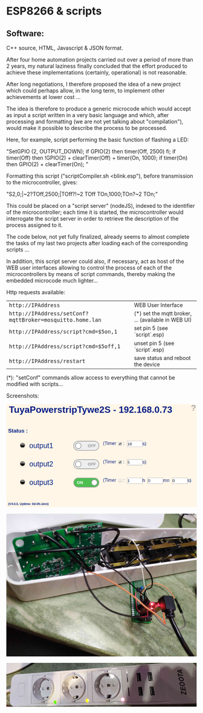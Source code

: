 ESP8266 & scripts
=================

Software:
---------

C++ source, HTML, Javascript & JSON format.

After four home automation projects carried out over a period of more than 2 years, my natural laziness finally concluded that the effort produced to achieve these implementations (certainly, operational) is not reasonable.

After long negotiations, I therefore proposed the idea of a new project which could perhaps allow, in the long term, to implement other achievements at lower cost ...

The idea is therefore to produce a generic microcode which would accept as input a script written in a very basic language and which, after processing and formatting (we are not yet talking about "compilation"), would make it possible to describe the process to be processed.

Here, for example, script performing the basic function of flashing a LED:

"SetGPIO (2, OUTPUT_DOWN); if GPIO(2) then timer(Off, 2500) fi; if timer(Off) then !GPIO(2) + clearTimer(Off) + timer(On, 1000); if timer(On) then GPIO(2) + clearTimer(On); "

Formatting this script ("scriptCompiler.sh <blink.esp"), before transmission to the microcontroller, gives:

"S2,0;|~2?TOff,2500;|TOff?!~2 TOff TOn,1000;TOn?~2 TOn;"

This could be placed on a "script server" (nodeJS), indexed to the identifier of the microcontroller; each time it is started, the microcontroller would interrogate the script server in order to retrieve the description of the process assigned to it.

The code below, not yet fully finalized, already seems to almost complete the tasks of my last two projects after loading each of the corresponding scripts ...

In addition, this script server could also, if necessary, act as host of the WEB user interfaces allowing to control the process of each of the microcontrollers by means of script commands, thereby making the embedded microcode much lighter...


Http requests available:
<table>
  <tr>
    <td><tt>http://IPAddress</tt></td>
    <td>WEB User Interface</td>
  </tr>
  <tr>
    <td><tt>http://IPAddress/setConf?mqttBroker=mosquitto.home.lan</tt></td>
    <td>(*) set the mqtt broker, ... (available in WEB UI)</td>
  </tr>
  <tr>
    <td><tt>http://IPAddress/script?cmd=$5on,1</tt></td>
    <td>set pin 5 (see `script`.esp)</td>
  </tr>
  <tr>
    <td><tt>http://IPAddress/script?cmd=$5off,1</tt></td>
    <td>unset pin 5 (see `script`.esp)</td>
  </tr>
  <tr>
    <td><tt>http://IPAddress/restart</tt></td>
    <td>save status and reboot the device</td>
  </tr>
</table>

(*): "setConf" commands allow access to everything that cannot be modified with scripts...


Screenshots:

![](doc/screenshots/webui.png)

![](doc/screenshots/tuyaTywe2S_flash.jpg)

![](doc/screenshots/tuyaTywe2S.jpg)

